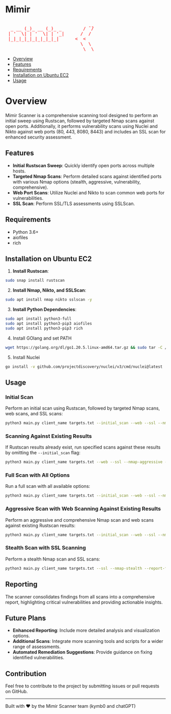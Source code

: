 
# Mimir

<pre style="color: red;">
                                
  _ __ (_)_ __ (_)_ _        / ̄ ̄/
 | '  \| | '  \| | '_|      /  / 
 |_|_|_|_|_|_|_|_|_|      <  <  
                            \  \ 
                             \__\
</pre>
                         

- [Overview](#Overview)
- [Features](#Features)
- [Requirements](#Requirements)
- [Installation on Ubuntu EC2](#Installation-on-Ubuntu-EC2)
- [Usage](#Usage)

# Overview

Mimir Scanner is a comprehensive scanning tool designed to perform an initial sweep using Rustscan, followed by targeted Nmap scans against open ports. Additionally, it performs vulnerability scans using Nuclei and Nikto against web ports (80, 443, 8080, 8443) and includes an SSL scan for enhanced security assessment.

## Features

- **Initial Rustscan Sweep**: Quickly identify open ports across multiple hosts.
- **Targeted Nmap Scans**: Perform detailed scans against identified ports with various Nmap options (stealth, aggressive, vulnerability, comprehensive).
- **Web Port Scans**: Utilize Nuclei and Nikto to scan common web ports for vulnerabilities.
- **SSL Scan**: Perform SSL/TLS assessments using SSLScan.

## Requirements

- Python 3.6+
- aiofiles
- rich


## Installation on Ubuntu EC2

1. **Install Rustscan**:

```sh
sudo snap install rustscan
```

2. **Install Nmap, Nikto, and SSLScan**:

```sh
sudo apt install nmap nikto sslscan -y
```

3. **Install Python Dependencies**:

```sh
sudo apt install python3-full
sudo apt install python3-pip3 aiofiles
sudo apt install python3-pip3 rich
```
4. Install GOlang and set PATH

```sh
wget https://golang.org/dl/go1.20.5.linux-amd64.tar.gz && sudo tar -C /usr/local -xzf go1.20.5.linux-amd64.tar.gz && echo -e '\n# Go environment variables\nexport GOROOT=/usr/local/go\nexport GOPATH=$HOME/go\nexport PATH=$PATH:$GOROOT/bin:$GOPATH/bin' >> ~/.bashrc && source ~/.bashrc && go version

```

5. Install Nuclei

```sh
go install -v github.com/projectdiscovery/nuclei/v3/cmd/nuclei@latest
```

## Usage

### Initial Scan

Perform an initial scan using Rustscan, followed by targeted Nmap scans, web scans, and SSL scans:

```sh
python3 main.py client_name targets.txt --initial_scan --web --ssl --nmap-all --report-file report.json
```

### Scanning Against Existing Results

If Rustscan results already exist, run specified scans against these results by omitting the `--initial_scan` flag:

```sh
python3 main.py client_name targets.txt --web --ssl --nmap-aggressive --report-file report.json
```

### Full Scan with All Options

Run a full scan with all available options:

```sh
python3 main.py client_name targets.txt --initial_scan --web --ssl --nmap-all --report-file report.json
```

### Aggressive Scan with Web Scanning Against Existing Results

Perform an aggressive and comprehensive Nmap scan and web scans against existing Rustscan results:

```sh
python3 main.py client_name targets.txt --initial_scan --web --ssl --nmap-aggresive --nmap-comprehensive --report-file report.json
```

### Stealth Scan with SSL Scanning

Perform a stealth Nmap scan and SSL scans:

```sh
python3 main.py client_name targets.txt --ssl --nmap-stealth --report-file report.json
```

## Reporting

The scanner consolidates findings from all scans into a comprehensive report, highlighting critical vulnerabilities and providing actionable insights.

## Future Plans

- **Enhanced Reporting**: Include more detailed analysis and visualization options.
- **Additional Scans**: Integrate more scanning tools and scripts for a wider range of assessments.
- **Automated Remediation Suggestions**: Provide guidance on fixing identified vulnerabilities.

## Contribution

Feel free to contribute to the project by submitting issues or pull requests on GitHub.

---

Built with ❤️ by the Mimir Scanner team (kymb0 and chatGPT)
